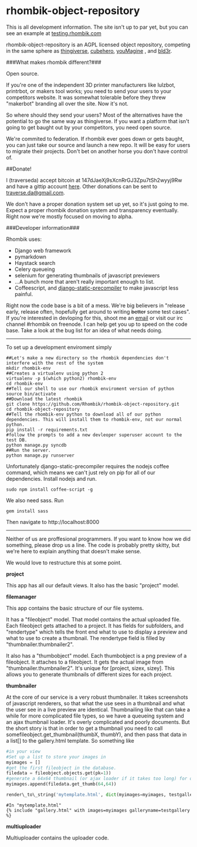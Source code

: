 rhombik-object-repository
=============


This is all development information. The site isn't up to par yet, but you can see an example at [testing.rhombik.com](http://testing.rhombik.com)

rhombik-object-repository is an AGPL licensed object repository, competing in the same sphere as [thingiverse](http://thingiverse.com), [cubehero](http://cubehero.com), [youMagine](http://www.youmagine.com)
, and [bld3r](http://bld3r.com).

###What makes rhombik different?###

Open source.

If you're one of the independent 3D printer manufacturers like lulzbot, printrbot, or makers tool works; you need to send your users to your competitors website. It was somewhat tolerable before they threw "makerbot" branding all over the site. Now it's not.

So where should they send your users? Most of the alternatives have the potential to go the same way as thingiverse. If you want a platform that isn't going to get baught out by your competitors, you need open source.

We're commited to federation. If rhombik ever goes down or gets baught, you can just take our source and launch a new repo. It will be easy for users to migrate their projects. Don't bet on another horse you don't have control of.

##Donate!

I (traverseda) accept bitcoin at 147dJaeXj9sXcnRrGJ3Zpu7tSh2wyyj9Rw and have a gittip account [here](https://www.gittip.com/traverseda/).
Other donations can be sent to traverse.da@gmail.com. 

We don't have a proper donation system set up yet, so it's just going to me. Expect a proper rhombik donation system and transparency eventually. Right now we're mostly focused on moving to alpha.


###Developer information###

Rhombik uses:

 * Django web framework
 * pymarkdown
 * Haystack search
 * Celery queueing
 * selenium for generating thumbnails of javascript previewers
 * ...A bunch more that aren't really important enough to list.
 * Coffeescript, and [django-static-precompiler](https://github.com/andreyfedoseev/django-static-precompiler) to make javascript less painful.


Right now the code base is a bit of a mess. We're big believers in "release early, release often, hopefully get around to writing ~~better~~ some test cases". If you're interested in devloping for this, shoot me an [email](mailto://traverse.da@gmail.com) or visit our irc channel #rhombik on freenode. I can help get you up to speed on the code base. Take a look at the bug list for an idea of what needs doing.

---
To set up a development enviroment simply

    ##Let's make a new directory so the rhombik dependencies don't interfere with the rest of the system
    mkdir rhombik-env
    ##Creates a virtualenv using python 2
    virtualenv -p $(which python2) rhombik-env
    cd rhombik-env
    ##Tell our shell to use our rhombik enviroment version of python
    source bin/activate
    ##Download the latest rhombik
    git clone https://github.com/Rhombik/rhombik-object-repository.git
    cd rhombik-object-repository
    ##Tell the rhombik-env python to download all of our python dependencies. This will install them to rhombik-env, not our normal python.
    pip install -r requirements.txt
    #follow the prompts to add a new devleoper superuser account to the test DB.
    python manage.py syncdb
    ##Run the server.
    python manage.py runserver

Unfortunately django-static-precompiler requires the nodejs coffee command, which means we can't just rely on pip for all of our dependencies. Install nodejs and run.

    sudo npm install coffee-script -g

We also need sass. Run 

    gem install sass

Then navigate to http://localhost:8000


---

Neither of us are proffesional programmers. If you want to know how we did something, please drop us a line. The code is probably pretty skitty, but we're here to explain anything that doesn't make sense.

We would love to restructure this at some point.

**project**

This app has all our default views. It also has the basic "project" model.

**filemanager**

This app contains the basic structure of our file systems. 

It has a "fileobject" model. That model contains the actual uploaded file. Each fileobject gets attached to a project. It has fields for subfolders, and "rendertype" which tells the front end what to use to display a preview and what to use to create a thumbnail. The rendertype field is filled by "thumbnailer.thumbnailer2".

It also has a "thumbobject" model. Each thumbobject is a png preview of a fileobject. It attaches to a fileobject. It gets the actual image from "thumbnailer.thumbnailer2". It's unique for [project, sizex, sizey]. This allows you to generate thumbnails of different sizes for each project.

**thumbnailer**

At the core of our service is a very robust thumbnailer. It takes screenshots of javascript renderers, so that what the use sees in a thumbnail and what the user see in a live preview are identical. Thumbnailing like that can take a while for more complicated file types, so we have a queueing system and an ajax thumbnail loader. It's overly complicated and poorly documents. But the short story is that in order to get a thumbnail you need to call somefileobject.get\_thumbnail(thumbX, thumbY), and then pass that data in a list[] to the gallery.html template. So something like

```python
#in your view
#Set up a list to store your images in
myimages = []
#get the first fileobject in the database.
filedata = fileobject.objects.get(pk=1))
#generate a 64x64 thumbnail (or ajax loader if it takes too long) for our file
myimages.append(filedata.get_thumb(64,64))

render\_to\_string('mytemplate.html', dict(myimages=myimages, testgallery="testgallery")
```
```
#In "mytemplate.html"
{% include "gallery.html" with images=myimages galleryname=testgallery %}
```

**multiuploader**

Multiuploader contains the uploader code.



